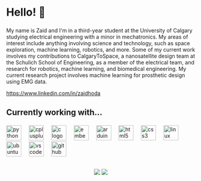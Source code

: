 <h1 align="left">Hello! 👋</h1>

###

My name is Zaid and I'm in a third-year student at the University of Calgary studying electrical engineering with a minor in mechatronics. My areas of interest include anything involving science and technology, such as space exploration, machine learning, robotics, and more. Some of my current work involves my contributions to CalgaryToSpace, a nanosatellite design team at the Schulich School of Engineering, as a member of the electrical team, and research for robotics, machine learning, and biomedical engineering. My current research project involves machine learning for prosthetic design using EMG data.

https://www.linkedin.com/in/zaidhoda

###

<h2 align="left">Currently working with...</h2>

###

<div align="left">
  <img src="https://cdn.jsdelivr.net/gh/devicons/devicon/icons/python/python-original.svg" height="40" alt="python logo"  />
  <img width="12" />
  <img src="https://cdn.jsdelivr.net/gh/devicons/devicon/icons/cplusplus/cplusplus-original.svg" height="40" alt="cplusplus logo"  />
  <img width="12" />
  <img src="https://cdn.jsdelivr.net/gh/devicons/devicon/icons/c/c-original.svg" height="40" alt="c logo"  />
  <img width="12" />
  <img src="https://cdn.jsdelivr.net/gh/devicons/devicon/icons/embeddedc/embeddedc-original.svg" height="40" alt="embeddedc logo"  />
  <img width="12" />
  <img src="https://cdn.jsdelivr.net/gh/devicons/devicon/icons/arduino/arduino-original.svg" height="40" alt="arduino logo"  />
  <img width="12" />
  <img src="https://cdn.jsdelivr.net/gh/devicons/devicon/icons/html5/html5-original.svg" height="40" alt="html5 logo"  />
  <img width="12" />
  <img src="https://cdn.jsdelivr.net/gh/devicons/devicon/icons/css3/css3-original.svg" height="40" alt="css3 logo"  />
  <img width="12" />
  <img src="https://cdn.jsdelivr.net/gh/devicons/devicon/icons/linux/linux-original.svg" height="40" alt="linux logo"  />
  <img width="12" />
  <img src="https://cdn.jsdelivr.net/gh/devicons/devicon/icons/ubuntu/ubuntu-plain.svg" height="40" alt="ubuntu logo"  />
  <img width="12" />
  <img src="https://cdn.jsdelivr.net/gh/devicons/devicon/icons/vscode/vscode-original.svg" height="40" alt="vscode logo"  />
  <img width="12" />
  <img src="https://cdn.jsdelivr.net/gh/devicons/devicon/icons/github/github-original.svg" height="40" alt="github logo"  />
</div>

###

<h2 align="left"></h2>

###

<p align="center">
  <img src="https://github-readme-stats.vercel.app/api/top-langs?username=zzaid17&show_icons=true&locale=en&theme=shadow-blue&bg_color=00000000&text_color=00779A&hide_border=false&border_color=004490"/>
  <img src="https://github-readme-streak-stats.herokuapp.com/?user=zzaid17&theme=shadow_blue&hide_border=false"/>
</p>

